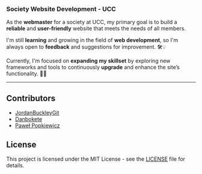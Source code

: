 
### Society Website Development - UCC

As the **webmaster** for a society at UCC, my primary goal is to build a **reliable** and **user-friendly** website that meets the needs of all members. 

I'm still **learning** and growing in the field of **web development**, so I'm always open to **feedback** and suggestions for improvement. 🛠️💡

Currently, I'm focused on **expanding my skillset** by exploring new frameworks and tools to continuously **upgrade** and enhance the site’s functionality. 🚀✨

---

## Contributors
- [JordanBuckleyGit](https://github.com/JordanBuckleyGit)
- [Danbokete]()
- [Paweł Popkiewicz](https://github.com/PawelPopkiewicz)

## License
This project is licensed under the MIT License - see the [LICENSE](LICENSE) file for details.
